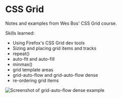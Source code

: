 # CSS Grid

Notes and examples from Wes Bos' CSS Grid course.

Skills learned:

- Using Firefox's CSS Grid dev tools
- Sizing and placing grid items and tracks
- repeat()
- auto-fit and auto-fill
- minmax()
- grid template areas
- grid-auto-flow and grid-auto-flow dense
- re-ordering grid items

![Screenshot of grid-auto-flow dense example](https://res.cloudinary.com/gerhynes/image/upload/q_auto/v1549196212/Screenshot_2019-02-03_grid-auto-flow_dense_Block_Fitting_zwzqkm.png)
